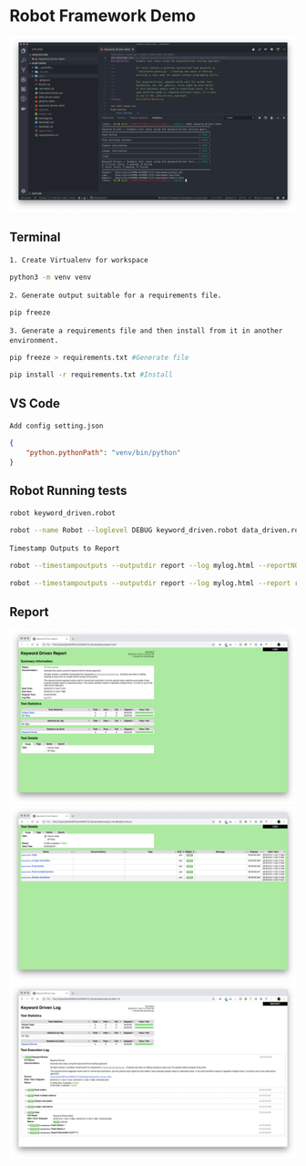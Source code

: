 
# Robot Framework Demo

![alt text](pic/screenshot0.png "Screen Shot - VS CODE")

## Terminal

`1. Create Virtualenv for workspace`

```bash
python3 -m venv venv
```

`2. Generate output suitable for a requirements file.`

```bash
pip freeze
```

`3. Generate a requirements file and then install from it in another environment.`

```bash
pip freeze > requirements.txt #Generate file
```

```bash
pip install -r requirements.txt #Install
```

## VS Code

`Add config setting.json`

```json
{
    "python.pythonPath": "venv/bin/python"
}
```

## Robot Running tests

```bash
robot keyword_driven.robot
```

```bash
robot --name Robot --loglevel DEBUG keyword_driven.robot data_driven.robot gherkin.robot
```

`Timestamp Outputs to Report`

```bash
robot --timestampoutputs --outputdir report --log mylog.html --reportNONE keyword_driven.robot
```

```bash
robot --timestampoutputs --outputdir report --log mylog.html --report report keyword_driven.robot
```

## Report

![alt text](pic/screenshot1.png "Screen Shot - Page 1")
![alt text](pic/screenshot2.png "Screen Shot - Page 2")
![alt text](pic/screenshot3.png "Screen Shot - Page 3")